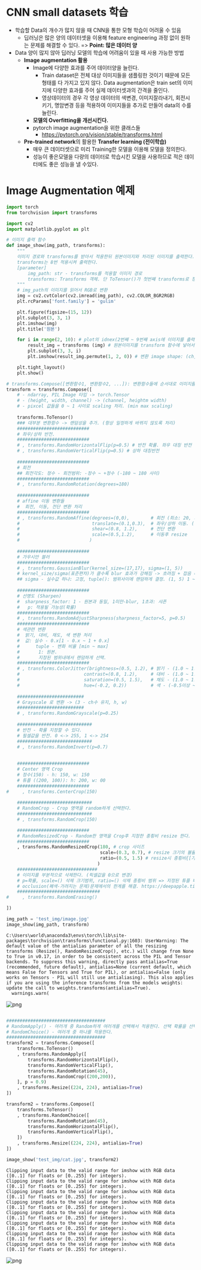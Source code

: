 # CNN   small datasets 학습


- 학습할 Data의 개수가 많지 않을 때 CNN을 통한 모형 학습이 어려울 수 있음
  - 딥러닝은 많은 양의 데이터셋을 이용해 feature engineering 과정 없이 원하는 문제를 해결할 수 있다. => **Point: 많은 데이터 양**
- Data 양이 많지 않아 딥러닝 모델의 학습에 어려움이 있을 때 사용 가능한 방법
    - **Image augmentation 활용**
        - Image에 다양한 효과를 주어 데이터양을 늘린다.
            - Train dataset은 전체 대상 이미지들을 샘플링한 것이기 때문에 모든 형태를 다 가지고 있지 않다. Data augmentation은 train set의 이미지에 다양한 효과를 주어 실제 데이터셋과의 간격을 줄인다.
            - 영상데이터의 경우 각 영상 데이터의 색변경, 이미지잘라내기, 회전시키기, 명암변경 등을 적용하여 이미지들을 추가로 만들어 data의 수를 늘린다.
        - **모델의 Overfitting을 개선시킨다.**
        - pytorch image augmentation을 위한 클래스들
            - https://pytorch.org/vision/stable/transforms.html
    - **Pre-trained network**의 활용한 **Transfer learning (전이학습)**
        - 매우 큰 데이터셋으로 미리 Training한 모델을 이용해 모델을 정의한다.
        - 성능이 좋은모델을 다량의 데이터로 학습시킨 모델을 사용하므로 적은 데이터에도 좋은 성능을 낼 수있다.

# Image Augmentation 예제


```python
import torch
from torchvision import transforms

import cv2
import matplotlib.pyplot as plt
```


```python
# 이미지 출력 함수
def image_show(img_path, transforms):
    """
    이미지 경로와 transforms를 받아서 적용한뒤 원본이미지와 처리된 이미지를 출력한다.
    transforms는 8번 적용시켜 출력한다.
    [parameter]
        img_path: str - transforms를 적용할 이미지 경로
        transforms: Transforms 객체. 단 ToTensor()가 첫번째 transforms로 정의되 있어야 한다.
    """
    # img_path의 이미지를 읽어서 RGB로 변환
    img = cv2.cvtColor(cv2.imread(img_path), cv2.COLOR_BGR2RGB)
    plt.rcParams['font.family'] = 'gulim'

    plt.figure(figsize=(15, 12))
    plt.subplot(3, 3, 1)
    plt.imshow(img)
    plt.title('원본')

    for i in range(2, 10): # plot의 idnex(2번째 ~ 9번째 axis에 이미지를 출력)
        result_img = transforms (img) # 원본이미지를 transform 함수에 넣어서 변경된 결과를 받는다.
        plt.subplot(3, 3, i)    
        plt.imshow(result_img.permute(1, 2, 0)) # 변환 image shape: (ch, h, w) -> matplotlib shape: (h, w, ch)

    plt.tight_layout()
    plt.show()
```


```python
# transforms.Compose([변환함수1, 변환함수2, ...]): 변환함수들에 순서대로 이미지를 넣어서 변환. => 변환 파이프라인을 구성
transform = transforms.Compose([
    # - ndarray, PIL Image 타입 -> torch.Tensor
    # - (height, width, channel) -> (channel, heightm width)
    # - pixcel 값들을 0 ~ 1 사이로 scaling 처리. (min max scaling)
    
    transforms.ToTensor()
    ### 대부분 변환함수 -> 랜덤성을 추가. (항상 일정하게 바뀌지 않도록 처리)
    ###########################
    # 좌우/상하 반전. 
    ###########################
    # , transforms.RandomHorizontalFlip(p=0.5) # 반전 확률. 좌우 대칭 반전
    # , transforms.RandomVerticalFlip(p=0.5) # 상하 대칭반전
    
    ###########################
    # 회전
    ## 회전각도: 정수 - 회전범위: -정수 ~ +정수 (-180 ~ 180 사이)
    ###########################
    # , transforms.RandomRotation(degrees=180) 
    
    ###########################
    # affine 이동 변환들
    #  회전, 이동, 전단 변환 처리
    ###########################
    # , transforms.RandomAffine(degrees=(0,0),        # 회전 (최소: 20, 최대: 20) - 필수
    #                           translate=(0.1,0.3),  # 좌우/상하 이동. (실수: 비율)
    #                           shear=(0.8, 1.2),     # 전단 변환 
    #                           scale=(0.5,1.2),      # 이동후 resize
    #                          )
    
    ###########################
    # 가우시안 블러
    ###########################
    # , transforms.GaussianBlur(kernel_size=(17,17), sigma=(1, 5))
    # kernel_size/sigma(표준편차)가 클수록 blur 효과가 강해짐 -> 흐려짐 + 잡음 더 많이 제거
    ## sigma - 실수값 하나: 고정, tuple(): 범위사이에 랜덤하게 결정. (1, 5) 1 ~ 5
    
    ########################### 
    # 선명도 (Sharpen)
    #  sharpness_factor: 1 - 원본과 동일, 1미만-blur, 1초과: 샤픈
    #   p: 적용될 가능성(확률)
    ###########################
    # , transforms.RandomAdjustSharpness(sharpness_factor=5, p=0.5) 
    ###########################
    # 색관련 변환
    #  밝기, 대비, 채도, 색 변환 처리
    #  값: 실수 - 0.x[1 - 0.x ~ 1 + 0.x]
    #      tuple - 변화 비율 [min ~ max]
    #       1: 원본.
    #       지정된 범위내에서 랜덤하게 선택.
    ###########################
    # , transforms.ColorJitter(brightness=(0.5, 1.2), # 밝기 - (1.0 ~ 1.0): 밝기 안함
    #                        contrast=(0.8, 1.2),     # 대비 - (1.0 ~ 1.0): 대비 안함
    #                        saturation=(0.5, 1.5),   # 채도 - (1.0 ~ 1.0): 채도
    #                        hue=(-0.2, 0.2))         # 색 - (-0.5이상 ~ 0.5이하)
    
    #########################
    # Grayscale 로 변환 -> (3 - ch수 유지, h, w)
    #########################
    # , transforms.RandomGrayscale(p=0.25)
    
    ############################
    # 반전 - 확률 지정할 수 있다.
    # 필셀값을 반전. 0 <-> 255, 1 <-> 254
    ############################
    # , transforms.RandomInvert(p=0.7)
    
    
    ###########################
    # Center 영역 Crop
    # 정수(150) - h: 150, w: 150
    # 튜플 ((200, 100)): h: 200, w: 00
    ###########################
#     , transforms.CenterCrop(150)
    
    ############################
    # RandomCrop - Crop 영역을 random하게 선택한다.
    ############################
    # , transforms.RandomCrop(150)

    ###########################
    # RandomResizedCrop - Random한 영역을 Crop후 지정한 종횡비 resize 한다.
    ###########################
    , transforms.RandomResizedCrop(180, # crop 사이즈
                                   scale=(0.3, 0.7), # resize 크기의 뷸율
                                   ratio=(0.5, 1.5) # resize시 종횡비{[가로, 세로비율])
                                  )
    ##############################
    # 이미지를 부분적으로 삭제한다. (픽셀값을 0으로 변경)
    # p=확률, scale=() 삭제 크기범위, ratio=() 삭제 종횡비 범위 => 지정된 튜플 비율에서 random 하게 선택되 변경됨
    # occlusion(폐색-가려지는 문제)문제에서의 한계를 해결. https://deepapple.tistory.com/8
    ###############################
#     , transforms.RandomErasing()

])

img_path = 'test_img/image.jpg'
image_show(img_path, transform)


```

    C:\Users\world\anaconda3\envs\torch\lib\site-packages\torchvision\transforms\functional.py:1603: UserWarning: The default value of the antialias parameter of all the resizing transforms (Resize(), RandomResizedCrop(), etc.) will change from None to True in v0.17, in order to be consistent across the PIL and Tensor backends. To suppress this warning, directly pass antialias=True (recommended, future default), antialias=None (current default, which means False for Tensors and True for PIL), or antialias=False (only works on Tensors - PIL will still use antialiasing). This also applies if you are using the inference transforms from the models weights: update the call to weights.transforms(antialias=True).
      warnings.warn(
    


    
![png](output_5_1.png)
    



```python

#####################################
# RandomApply() - 여러개 중 Random하게 여러개를 선택해서 적용한다. 선택 확률을 선택할 수 있다.
# RandomChoice() - 여러개 중 하나를 적용한다.
#####################################
transform2 = transforms.Compose([
    transforms.ToTensor()
    , transforms.RandomApply([
        transforms.RandomHorizontalFlip(),
        transforms.RandomVerticalFlip(),
        transforms.RandomRotation(45), 
        transforms.RandomCrop((200,200)),
    ], p = 0.9)
    , transforms.Resize((224, 224), antialias=True)
])

transform2 = transforms.Compose([
    transforms.ToTensor()
    , transforms.RandomChoice([
        transforms.RandomRotation(45), 
        transforms.RandomHorizontalFlip(),
        transforms.RandomVerticalFlip(),
    ])
    , transforms.Resize((224, 224), antialias=True)
])

image_show('test_img/cat.jpg', transform2)
```

    Clipping input data to the valid range for imshow with RGB data ([0..1] for floats or [0..255] for integers).
    Clipping input data to the valid range for imshow with RGB data ([0..1] for floats or [0..255] for integers).
    Clipping input data to the valid range for imshow with RGB data ([0..1] for floats or [0..255] for integers).
    Clipping input data to the valid range for imshow with RGB data ([0..1] for floats or [0..255] for integers).
    Clipping input data to the valid range for imshow with RGB data ([0..1] for floats or [0..255] for integers).
    Clipping input data to the valid range for imshow with RGB data ([0..1] for floats or [0..255] for integers).
    Clipping input data to the valid range for imshow with RGB data ([0..1] for floats or [0..255] for integers).
    Clipping input data to the valid range for imshow with RGB data ([0..1] for floats or [0..255] for integers).
    


    
![png](output_6_1.png)
    

